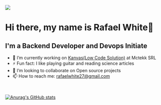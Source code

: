 ![](https://komarev.com/ghpvc/?username=your-github-rwhite27&color=orange&style=for-the-badge)

# Hi there, my name is Rafael White👋

## I'm a Backend Developer and Devops Initiate

- 🔭 I’m currently working on [Kanvas(Low Code Solution)](https://github.com/bakaphp/kanvas-core) at Mctekk SRL
- ⚡ Fun fact: I like playing guitar and reading science articles
- 👯 I’m looking to collaborate on Open source projects
- 📫 How to reach me: rafaelwhite27@gmail.com

</br>

[![Anurag's GitHub stats](https://github-readme-stats.vercel.app/api?username=rwhite27&theme=onedark&show_icons=true&count_private=true)](https://github.com/anuraghazra/github-readme-stats)